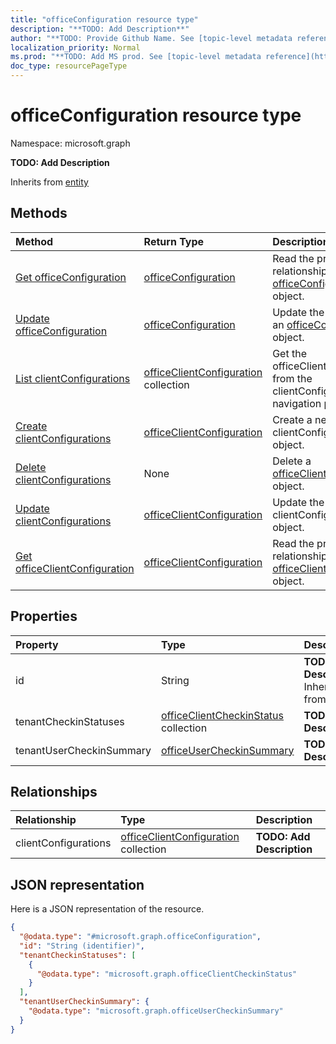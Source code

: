 ```yaml
---
title: "officeConfiguration resource type"
description: "**TODO: Add Description**"
author: "**TODO: Provide Github Name. See [topic-level metadata reference](https://msgo.azurewebsites.net/add/document/guidelines/metadata.html#topic-level-metadata)**"
localization_priority: Normal
ms.prod: "**TODO: Add MS prod. See [topic-level metadata reference](https://msgo.azurewebsites.net/add/document/guidelines/metadata.html#topic-level-metadata)**"
doc_type: resourcePageType
---
```


# officeConfiguration resource type


Namespace: microsoft.graph

**TODO: Add Description**


Inherits from [entity](../resources/entity.md)

## Methods
|Method|Return Type|Description|
|:---|:---|:---|
|[Get officeConfiguration](../api/officeconfiguration-get.md)|[officeConfiguration](../resources/officeconfiguration.md)|Read the properties and relationships of an [officeConfiguration](../resources/officeconfiguration.md) object.|
|[Update officeConfiguration](../api/officeconfiguration-update.md)|[officeConfiguration](../resources/officeconfiguration.md)|Update the properties of an [officeConfiguration](../resources/officeconfiguration.md) object.|
|[List clientConfigurations](../api/officeconfiguration-list-clientconfigurations.md)|[officeClientConfiguration](../resources/officeclientconfiguration.md) collection|Get the officeClientConfigurations from the clientConfigurations navigation property.|
|[Create clientConfigurations](../api/officeconfiguration-post-clientconfigurations.md)|[officeClientConfiguration](../resources/officeclientconfiguration.md)|Create a new clientConfigurations object.|
|[Delete clientConfigurations](../api/officeconfiguration-delete-clientconfigurations.md)|None|Delete a [officeClientConfiguration](../resources/officeclientconfiguration.md) object.|
|[Update clientConfigurations](../api/officeconfiguration-update-clientconfigurations.md)|[officeClientConfiguration](../resources/officeclientconfiguration.md)|Update the properties of a clientConfigurations object.|
|[Get officeClientConfiguration](../api/officeclientconfiguration-get.md)|[officeClientConfiguration](../resources/officeclientconfiguration.md)|Read the properties and relationships of an [officeClientConfiguration](../resources/officeclientconfiguration.md) object.|

## Properties
|Property|Type|Description|
|:---|:---|:---|
|id|String|**TODO: Add Description** Inherited from [entity](../resources/entity.md)|
|tenantCheckinStatuses|[officeClientCheckinStatus](../resources/officeclientcheckinstatus.md) collection|**TODO: Add Description**|
|tenantUserCheckinSummary|[officeUserCheckinSummary](../resources/officeusercheckinsummary.md)|**TODO: Add Description**|

## Relationships
|Relationship|Type|Description|
|:---|:---|:---|
|clientConfigurations|[officeClientConfiguration](../resources/officeclientconfiguration.md) collection|**TODO: Add Description**|

## JSON representation
Here is a JSON representation of the resource.
<!-- {
  "blockType": "resource",
  "keyProperty": "id",
  "@odata.type": "microsoft.graph.officeConfiguration",
  "baseType": "microsoft.graph.entity",
  "openType": false
}
-->
``` json
{
  "@odata.type": "#microsoft.graph.officeConfiguration",
  "id": "String (identifier)",
  "tenantCheckinStatuses": [
    {
      "@odata.type": "microsoft.graph.officeClientCheckinStatus"
    }
  ],
  "tenantUserCheckinSummary": {
    "@odata.type": "microsoft.graph.officeUserCheckinSummary"
  }
}
```

